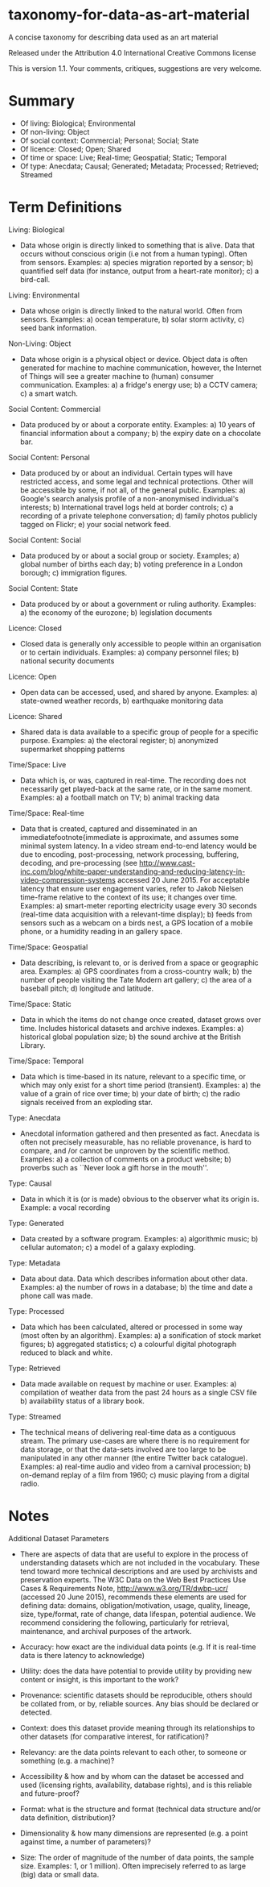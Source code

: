 # taxonomy-for-data-as-art-material
A concise taxonomy for describing data used as an art material

Released under the Attribution 4.0 International Creative Commons license

This is version 1.1. Your comments, critiques, suggestions are very welcome.

# Summary 

* Of living: Biological; Environmental
* Of non-living: Object
* Of social context: Commercial; Personal; Social; State
* Of licence: Closed; Open; Shared
* Of time or space: Live; Real-time; Geospatial; Static; Temporal
* Of type: Anecdata; Causal; Generated; Metadata; Processed; Retrieved; Streamed

# Term Definitions

Living: Biological
* Data whose origin is directly linked to something that is alive. Data that occurs without conscious origin (i.e not from a human typing). Often from sensors. Examples: a) species migration reported by a sensor; b) quantified self data (for instance, output from a heart-rate monitor); c) a bird-call.

Living: Environmental 
* Data whose origin is directly linked to the natural world. Often from sensors. Examples: a) ocean temperature, b) solar storm activity, c) seed bank information.

Non-Living: Object
* Data whose origin is a physical object or device. Object data is often generated for machine to machine communication, however, the Internet of Things will see a greater machine to (human) consumer communication. Examples: a) a fridge's energy use; b) a CCTV camera; c) a smart watch.

Social Content: Commercial
* Data produced by or about a corporate entity. Examples: a) 10 years of financial information about a company; b) the expiry date on a chocolate bar.

Social Content: Personal
* Data produced by or about an individual. Certain types will have restricted access, and some legal and technical protections. Other will be accessible by some, if not all, of the general public. Examples: a) Google's search analysis profile of a non-anonymised individual's interests; b) International travel logs held at border controls; c) a recording of a private telephone conversation; d) family photos publicly tagged on Flickr; e) your social network feed.

Social Content: Social
* Data produced by or about a social group or society. Examples; a) global number of births each day; b) voting preference in a London borough; c) immigration figures.

Social Content: State
* Data produced by or about a government or ruling authority. Examples: a) the economy of the eurozone; b) legislation documents

Licence: Closed
* Closed data is generally only accessible to people within an organisation or to certain individuals. Examples: a) company personnel files; b) national security documents

Licence: Open 
* Open data can be accessed, used, and shared by anyone. Examples: a) state-owned weather records, b) earthquake monitoring data

Licence: Shared 
* Shared data is data available to a specific group of people for a specific purpose. Examples: a) the electoral register; b) anonymized supermarket shopping patterns

Time/Space: Live
* Data which is, or was, captured in real-time. The recording does not necessarily get played-back at the same rate, or in the same moment. Examples: a) a football match on TV; b) animal tracking data

Time/Space: Real-time
* Data that is created, captured and disseminated in an immediatefootnote{immediate is approximate, and assumes some minimal system latency. In a video stream end-to-end latency would be due to encoding, post-processing, network processing, buffering, decoding, and pre-processing (see http://www.cast-inc.com/blog/white-paper-understanding-and-reducing-latency-in-video-compression-systems accessed 20 June 2015. For acceptable latency that ensure user engagement varies, refer to Jakob Nielsen time-frame relative to the context of its use; it changes over time. Examples: a) smart-meter reporting electricity usage every 30 seconds (real-time data acquisition with a relevant-time display); b) feeds from sensors such as a webcam on a birds nest, a GPS location of a mobile phone, or a humidity reading in an gallery space.

Time/Space: Geospatial
* Data describing, is relevant to, or is derived from a space or geographic area. Examples: a) GPS coordinates from a cross-country walk; b) the number of people visiting the Tate Modern art gallery; c) the area of a baseball pitch; d) longitude and latitude.

Time/Space: Static
* Data in which the items do not change once created, dataset grows over time. Includes historical datasets and archive indexes. Examples: a) historical global population size; b) the sound archive at the British Library.

Time/Space: Temporal
* Data which is time-based in its nature, relevant to a specific time, or which may only exist for a short time period (transient). Examples: a) the value of a grain of rice over time; b) your date of birth; c) the radio signals received from an exploding star.

Type: Anecdata
* Anecdotal information gathered and then presented as fact. Anecdata is often not precisely measurable, has no reliable provenance, is hard to compare, and /or cannot be unproven by the scientific method. Examples: a) a collection of comments on a product website; b) proverbs such as ``Never look a gift horse in the mouth''.

Type: Causal
* Data in which it is (or is made) obvious to the observer what its origin is. Example: a vocal recording

Type: Generated
* Data created by a software program. Examples: a) algorithmic music; b) cellular automaton; c) a model of a galaxy exploding.

Type: Metadata
* Data about data. Data which describes information about other data. Examples: a) the number of rows in a database; b) the time and date a phone call was made.

Type: Processed
* Data which has been calculated, altered or processed in some way (most often by an algorithm). Examples: a) a sonification of stock market figures; b) aggregated statistics; c) a colourful digital photograph reduced to black and white.

Type: Retrieved
* Data made available on request by machine or user. Examples: a) compilation of weather data from the past 24 hours as a single CSV file b) availability status of a library book.

Type: Streamed
* The technical means of delivering real-time data as a contiguous stream. The primary use-cases are where there is no requirement for data storage, or that the data-sets involved are too large to be manipulated in any other manner (the entire Twitter back catalogue). Examples: a) real-time audio and video from a carnival procession; b) on-demand replay of a film from 1960; c) music playing from a digital radio.

# Notes
Additional Dataset Parameters
* There are aspects of data that are useful to explore in the process of understanding datasets which are not included in the vocabulary. These tend toward more technical descriptions and are used by archivists and preservation experts. The W3C Data on the Web Best Practices Use Cases & Requirements Note, http://www.w3.org/TR/dwbp-ucr/ (accessed 20 June 2015), recommends these elements are used for defining data: domains, obligation/motivation, usage, quality, lineage, size, type/format, rate of change, data lifespan, potential audience. We recommend considering the following, particularly for retrieval, maintenance, and archival purposes of the artwork.

* Accuracy: how exact are the individual data points (e.g. If it is real-time data is there latency to acknowledge)
* Utility: does the data have potential to provide utility by providing new content or insight, is this important to the work?
* Provenance: scientific datasets should be reproducible, others should be collated from, or by, reliable sources. Any bias should be declared or detected.
* Context: does this dataset provide meaning through its relationships to other datasets (for comparative interest, for ratification)?
* Relevancy: are the data points relevant to each other, to someone or something (e.g. a machine)?
* Accessibility & how and by whom can the dataset be accessed and used (licensing rights, availability, database rights), and is this reliable and future-proof?
* Format: what is the structure and format (technical data structure and/or data definition, distribution)?
* Dimensionality & how many dimensions are represented (e.g. a point against time, a number of parameters)?
* Size: The order of magnitude of the number of data points, the sample size. Examples: 1, or 1 million). Often imprecisely referred to as large (big) data or small data.

